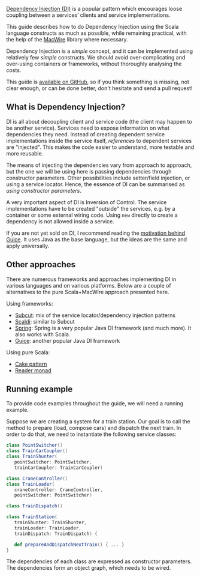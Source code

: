 
[Dependency Injection (DI)](http://en.wikipedia.org/wiki/Dependency_injection) is a popular pattern which encourages loose coupling between a services’ clients and service implementations.

This guide describes how to do Dependency Injection using the Scala language constructs as much as possible, while remaining practical, with the help of the [MacWire](https://github.com/adamw/macwire) library where necessary. 

Dependency Injection is a *simple* concept, and it can be implemented using relatively few *simple* constructs. We should avoid over-complicating and over-using containers or frameworks, without thoroughly analysing the costs.

<p class="message">
  This guide is <a href="https://github.com/di-in-scala/di-in-scala.github.io-sources">available on GitHub</a>, so if you think something is missing, not clear enough, or can be done better, don't hesitate and send a pull request!
</p>

## What is Dependency Injection?

DI is all about decoupling client and service code (the client may happen to be another service). Services need to expose information on what dependencies they need. Instead of creating dependent service implementations inside the service itself, *references* to dependent services are "injected". This makes the code easier to understand, more testable and more reusable.

The means of injecting the dependencies vary from approach to approach, but the one we will be using here is passing dependencies through constructor parameters. Other possibilities include setter/field injection, or using a service locator. Hence, the essence of DI can be summarised as *using constructor parameters*.

A very important aspect of DI is Inversion of Control. The service implementations have to be created "outside" the services, e.g. by a container or some external wiring code. Using `new` directly to create a dependency is not allowed inside a service.

If you are not yet sold on DI, I recommend reading the [motivation behind Guice](https://github.com/google/guice/wiki/Motivation). It uses Java as the base language, but the ideas are the same and apply universally.

## Other approaches

There are numerous frameworks and approaches implementing DI in various languages and on various platforms. Below are a couple of alternatives to the pure Scala+MacWire approach presented here.

Using frameworks:

* [Subcut](https://github.com/dickwall/subcut): mix of the service locator/dependency injection patterns
* [Scaldi](http://scaldi.org/): similar to Subcut
* [Spring](http://spring.io/): Spring is a very popular Java DI framework (and much more). It also works with Scala.
* [Guice](https://github.com/google/guice): another popular Java DI framework

Using pure Scala:

* [Cake pattern](http://jonasboner.com/2008/10/06/real-world-scala-dependency-injection-di/)
* [Reader monad](http://blog.originate.com/blog/2013/10/21/reader-monad-for-dependency-injection/)

## Running example

To provide code examples throughout the guide, we will need a running example. 

Suppose we are creating a system for a train station. Our goal is to call the method to prepare (load, compose cars) and dispatch the next train. In order to do that, we need to instantiate the following service classes:

````scala
class PointSwitcher()
class TrainCarCoupler()
class TrainShunter(
   pointSwitcher: PointSwitcher, 
   trainCarCoupler: TrainCarCoupler)

class CraneController()
class TrainLoader(
   craneController: CraneController, 
   pointSwitcher: PointSwitcher)

class TrainDispatch()

class TrainStation(
   trainShunter: TrainShunter, 
   trainLoader: TrainLoader, 
   trainDispatch: TrainDispatch) {

   def prepareAndDispatchNextTrain() { ... }
}
````

The dependencies of each class are expressed as constructor parameters. The dependencies form an object graph, which needs to be wired.